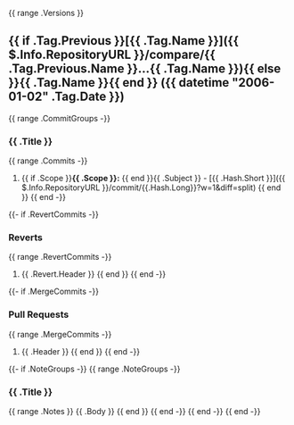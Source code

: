 {{ range .Versions }}
## {{ if .Tag.Previous }}[{{ .Tag.Name }}]({{ $.Info.RepositoryURL }}/compare/{{ .Tag.Previous.Name }}...{{ .Tag.Name }}){{ else }}{{ .Tag.Name }}{{ end }} ({{ datetime "2006-01-02" .Tag.Date }})

{{ range .CommitGroups -}}
### {{ .Title }}

{{ range .Commits -}}
1. {{ if .Scope }}**{{ .Scope }}:** {{ end }}{{ .Subject }} - [{{ .Hash.Short }}]({{ $.Info.RepositoryURL }}/commit/{{.Hash.Long}}?w=1&diff=split)
{{ end }}
{{ end -}}

{{- if .RevertCommits -}}
### Reverts

{{ range .RevertCommits -}}
1. {{ .Revert.Header }}
{{ end }}
{{ end -}}

{{- if .MergeCommits -}}
### Pull Requests

{{ range .MergeCommits -}}
1. {{ .Header }}
{{ end }}
{{ end -}}

{{- if .NoteGroups -}}
{{ range .NoteGroups -}}
### {{ .Title }}

{{ range .Notes }}
{{ .Body }}
{{ end }}
{{ end -}}
{{ end -}}
{{ end -}}
